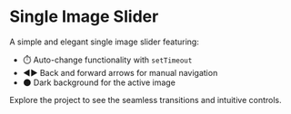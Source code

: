 # Single Image Slider

A simple and elegant single image slider featuring:

- ⏱️ Auto-change functionality with `setTimeout`
- ◀️▶️ Back and forward arrows for manual navigation
- 🌑 Dark background for the active image

Explore the project to see the seamless transitions and intuitive controls.
